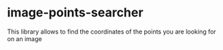 # image-points-searcher
This  library allows to find the coordinates of the points you are looking for on an image
